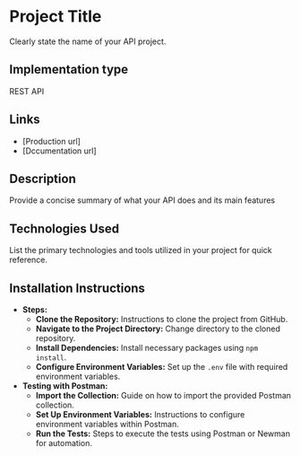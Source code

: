 # Project Title

Clearly state the name of your API project.

## Implementation type

REST API

## Links

- [Production url]
- [Dccumentation url]

## Description

Provide a concise summary of what your API does and its main features

## Technologies Used

List the primary technologies and tools utilized in your project for quick reference.

## Installation Instructions

   - **Steps:**
     - **Clone the Repository:** Instructions to clone the project from GitHub.
     - **Navigate to the Project Directory:** Change directory to the cloned repository.
     - **Install Dependencies:** Install necessary packages using `npm install`.
     - **Configure Environment Variables:** Set up the `.env` file with required environment variables.
   - **Testing with Postman:**
     - **Import the Collection:** Guide on how to import the provided Postman collection.
     - **Set Up Environment Variables:** Instructions to configure environment variables within Postman.
     - **Run the Tests:** Steps to execute the tests using Postman or Newman for automation.
